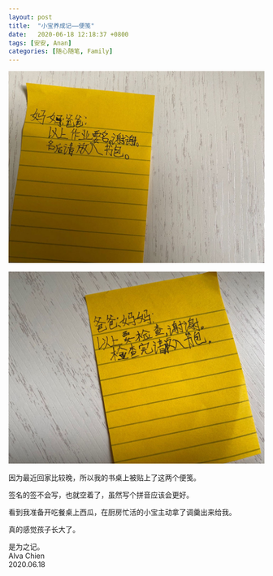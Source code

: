 ```yaml
---
layout: post
title:  "小宝养成记——便笺"
date:   2020-06-18 12:18:37 +0800
tags: [安安, Anan]
categories: [随心随笔, Family]
---
```


![Image](/assets/uploads/2020/06/20200618105250.jpg)


![Image](/assets/uploads/2020/06/20200618105346.jpg)


因为最近回家比较晚，所以我的书桌上被贴上了这两个便笺。


签名的签不会写，也就空着了，虽然写个拼音应该会更好。


看到我准备开吃餐桌上西瓜，在厨房忙活的小宝主动拿了调羹出来给我。


真的感觉孩子长大了。



是为之记。   
Alva Chien   
2020.06.18
